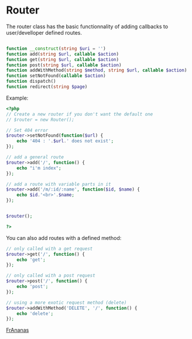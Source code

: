 # Router

The router class has the basic functionnality of adding callbacks to
user/develloper defined routes.

```php

function __construct(string $uri = '')
function add(string $url, callable $action)
function get(string $url, callable $action)
function post(string $url, callable $action)
function addWithMethod(string $method, string $url, callable $action)
function setNotFound(callable $action)
function dispatch()
function redirect(string $page)
```

Example:
```php
<?php
// Create a new router if you don't want the default one
// $router = new Router();

// Set 404 error
$router->setNotFound(function($url) {
    echo '404 : '.$url.' does not exist';
});

// add a general route
$router->add('/', function() {
    echo "i'm index";
});

// add a route with variable parts in it
$router->add('/m/:id/:name', function($id, $name) {
    echo $id.'<br>'.$name;
});


$router();

?>
```

You can also add routes with a defined method:
```php
// only called with a get request
$router->get('/', function() {
    echo 'get';
});

// only called with a post request
$router->post('/', function() {
    echo 'post';
});

// using a more exotic request method (delete)
$router->addWithMethod('DELETE', '/', function() {
    echo 'delete';
});
```


[FrAnanas](/README.md)

